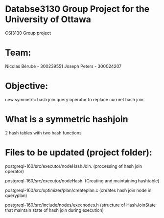 # Databse3130 Group Project for the University of Ottawa
CSI3130 Group project

# Team:
Nicolas Bérubé - 300239551
Joseph Peters - 300024207


# Objective:
new symmetric hash join query operator to replace currnet hash join

# What is a symmetric hashjoin
2 hash tables with two hash functions

# Files to be updated (project folder):

postgreql-160/src/executor/nodeHashJoin. (processing of hash join operator)

postgreql-160/src/executor/nodeHash. (Creating and maintaining hashtable)

postgreql-160/src/optimizer/plan/createplan.c (creates hash join node in queryplan)

postgreql-160/src/include/nodes/execnodes.h (structure of HashJoinState that maintain state of hash join during execution)
